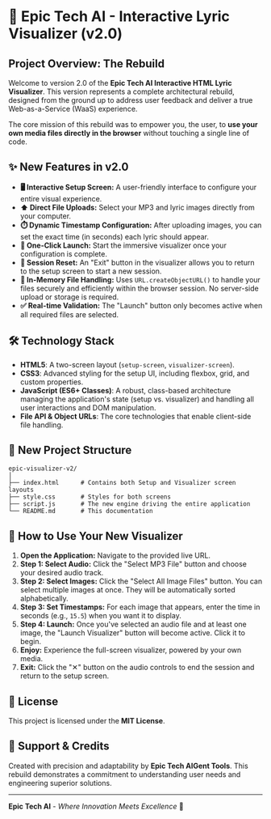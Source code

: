 # 🚀 Epic Tech AI - Interactive Lyric Visualizer (v2.0)

## **Project Overview: The Rebuild**

Welcome to version 2.0 of the **Epic Tech AI Interactive HTML Lyric Visualizer**. This version represents a complete architectural rebuild, designed from the ground up to address user feedback and deliver a true Web-as-a-Service (WaaS) experience.

The core mission of this rebuild was to empower you, the user, to **use your own media files directly in the browser** without touching a single line of code.

## **✨ New Features in v2.0**

-   **🖥️ Interactive Setup Screen:** A user-friendly interface to configure your entire visual experience.
-   **⬆️ Direct File Uploads:** Select your MP3 and lyric images directly from your computer.
-   **⏱️ Dynamic Timestamp Configuration:** After uploading images, you can set the exact time (in seconds) each lyric should appear.
-   **🚀 One-Click Launch:** Start the immersive visualizer once your configuration is complete.
-   **🔄 Session Reset:** An "Exit" button in the visualizer allows you to return to the setup screen to start a new session.
-   **🧠 In-Memory File Handling:** Uses `URL.createObjectURL()` to handle your files securely and efficiently within the browser session. No server-side upload or storage is required.
-   **✅ Real-time Validation:** The "Launch" button only becomes active when all required files are selected.

## **🛠️ Technology Stack**

-   **HTML5**: A two-screen layout (`setup-screen`, `visualizer-screen`).
-   **CSS3**: Advanced styling for the setup UI, including flexbox, grid, and custom properties.
-   **JavaScript (ES6+ Classes)**: A robust, class-based architecture managing the application's state (setup vs. visualizer) and handling all user interactions and DOM manipulation.
-   **File API & Object URLs**: The core technologies that enable client-side file handling.

## **📁 New Project Structure**

```
epic-visualizer-v2/
│
├── index.html      # Contains both Setup and Visualizer screen layouts
├── style.css       # Styles for both screens
├── script.js       # The new engine driving the entire application
└── README.md       # This documentation
```

## **🚀 How to Use Your New Visualizer**

1.  **Open the Application:** Navigate to the provided live URL.
2.  **Step 1: Select Audio:** Click the "Select MP3 File" button and choose your desired audio track.
3.  **Step 2: Select Images:** Click the "Select All Image Files" button. You can select multiple images at once. They will be automatically sorted alphabetically.
4.  **Step 3: Set Timestamps:** For each image that appears, enter the time in seconds (e.g., `15.5`) when you want it to display.
5.  **Step 4: Launch:** Once you've selected an audio file and at least one image, the "Launch Visualizer" button will become active. Click it to begin.
6.  **Enjoy:** Experience the full-screen visualizer, powered by your own media.
7.  **Exit:** Click the "✕" button on the audio controls to end the session and return to the setup screen.

## **📄 License**

This project is licensed under the **MIT License**.

## **🤝 Support & Credits**

Created with precision and adaptability by **Epic Tech AIGent Tools**. This rebuild demonstrates a commitment to understanding user needs and engineering superior solutions.

---

**Epic Tech AI** - *Where Innovation Meets Excellence* 🚀